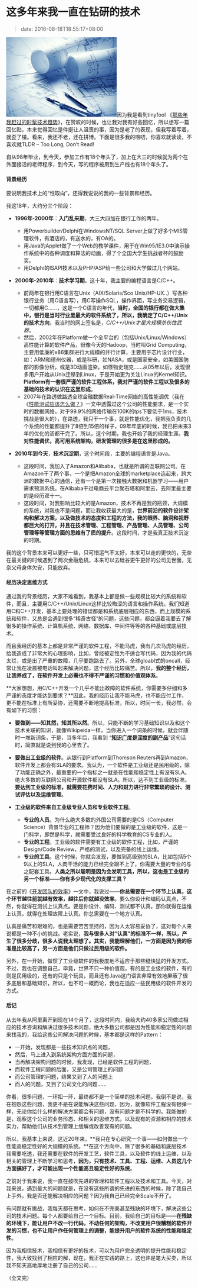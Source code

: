 # 这多年来我一直在钻研的技术
>date: 2016-08-18T18:55:17+08:00


![Architecture Internships Abroad](/assets/images/coolshell.cn/wp-content/uploads/2016/08/Architecture-Internships-Abroad-300x215.jpg)因为我是看到tinyfool 《[那些年我赶过的时髦技术趋势](http://weibo.com/ttarticle/p/show?id=2309404009795043653572)》，在赞叹的时候，也让我对我有好些回忆，所以想写一篇回忆贴，本来觉得回忆是件挺让人沮喪的事，因为是老了的表现，但我写着写着，就歪了楼。看来，我还不老，还在拼博。下面是很多我的唠叨，你喜欢就读读，不喜欢就TLDR – Too Long, Don’t Read!


自从98年毕业，到今天，参加工作有18个年头了，加上在大三的时候就为两个在外面接活的老师程序，到今天，写的程序被用到生产线也有18个年头了。


#### 背景经历


要说明我技术上的“性取向”，还得我说说的我的一些背景和经历。


我这18年，大约分三个阶段：


* **1996年-2000年**：**入门乱来期**，大三大四加在银行工作的两年。
	+ 用Powerbuilder/Delphi在WindowsNT/SQL Server上做了好多个MIS管理软件，有酒店的，有送水的，有OA的。
	+ 用Java的Applet做了一个Web的教学课件，用于在Win95/IE3.0中演示操作系统中的各种调度和算法的动画，得了个全国大学生挑战者杯的鼓励奖。
	+ 用Delphi的ISAPI技术以及PHP/ASP给一些公司和大学做过几个网站。



* **2000年-2010年**：**技术学习期**，这十年，我主要的编程语言是C/C++。
	+ 前两年在银行用C语言在Unix（AIX/Solaris/Sco Unix/HP-UX..）写各种银行业务（用C语言写），用C写操作SQL，操作界面，写业务交易逻辑，一切都用C……，这是一个C语言的年代，**当时，全国的银行都在做大集中，银行是当时行业里最大的软件系统了，所以，我确定了C/C++/Unix的技术方向**，我当时的网上签名是，*C/C++/Unix才是大规模杀伤性武器*。
	+ 然后，2002年在Platform做一个全平台的（包括Unix/Linux/Windows）高性能计算的软件产品，很像今天的Hadoop，当时叫Grid Computing，主要用低廉的x86集群进行大规模的并行计算，主要用于芯片设计行业，如：ARM和德州仪器，或是科研，如NASA，或是国家安全，如美国国防部的影像分析，或是3D动画渲染，如怪物史瑞克……从05年以后，发现很多用户开始从Unix迁移到Linux，于是开始更为关注Linux的Kernel知识。**Platform有一套很严谨的软件工程体系，我对严谨的软件工程以及很多的基础的技术的认识在这里形成**。
	+ 2007年在路透做路透全球金融数据Real-Time网络的高性能调优（我在《[性能测试应该怎么做？](https://coolshell.cn/articles/17381.html)》一文中透露过这个公司的性能要求，是一个实时的数据网络，对于99.9%的网络传输在100K的tps下要低于1ms，技术挑战是很大的），在路透，我只干一个事，就是性能优化，我把我负责的几个系统的性能都提升了8倍到15倍的样子，09年年底的时候，我已把未来3年的优化的活都干完了。所以，这个时期，我也开始了我的经理生涯。**我对性能调优，高可用系统架构，研发管理的很多是在这里形成的。**
* **2010年到今天**，**技术沉淀期**，这个时间段，主要的编程语言是Java。
	+ 这段时间，我加入了Amazon和Alibaba，也就是所谓的互联网公司。在Amazon干了两个事，一个是把Amazon全球的marketplace连起来，跨大洲的数据中心的通信，还有一个是第一次接触大数据和机器学习——用户需求预测系统。在Alibaba干过电商云平台聚石塔和阿里云，去阿里最主要的是经历双十一。
	+ 这段时间，对我影响比较大的是Amazon，技术不再是我的瓶颈，大规模的系统，对我也不是问题，而让我收获最大的是，**世界前沿的软件设计架构和解决方案，以及做技术的态度和工程的方法，我的眼界、脑洞和视野都巨大的打开，并且在技术管理、工程管理、产品管理、人员管理、公司管理等等管理方面的思维有了质的提升**。这段时间，才是我真正技术沉淀的时期。


我的这个背景本来可以更好一些，只可惜运气不太好，本来可以走的更快的，无奈在最关键的时候遇到了两次金融危机，本来可以去硅谷更牛更好的公司见世面，无奈父母身体欠安，只能放弃。


#### 经历决定思维方式


通过我的背景经历，大家不难看到，我基本上都是做一些规模比较大的系统和软件，而且，主要用C/C++/Unix/Linux这样比较晦涩的语言和操作系统。我们知道用C和C++开发，基本上要处理的错误都是和系统底层相应的东西，而上规模的系统和软件，又总是会遇到很多“稀奇古怪”的问题，这些问题，都会逼着我要去了解很多的操作系统、计算机系统、网络、数据库、中间件等等的各种基础或底层技术。


而且我经历的基本上都是非常严谨的软件工程，不能马虎，我有几次马虎的经历，给我造成了非常大的心理影响，比如，曾经被定性为不适合写代码，因为我的代码太烂，或是出了严重的故障，几乎要跑路去了。另外，全球gloabl式的oncall，经常让我在凌晨被电话叫起来解决问题，这个经历比较痛苦。所以，**我的整个经历，让我养成了，在软件开发上必需也不得不严谨的习惯和价值观体系**。


**大家想想，用C/C++开发一个几乎不能出故障的软件系统，你需要多仔细和多严谨的态度才能达到要求？**因此，我的经历让我不能马虎，也不能应付工作，更不能在标准上有所妥协，还需要不断地提高标准，所以，时间一长，我必然，会有如下的习惯：


* **要做到——知其然，知其所以然**。所以，只能不断的学习基础知识以及和这个技术关联的知识，就像Wikipeida一样，当你进入一个词条的时候，就会伴随时一堆新词条，于是，当多年后，我看到 “**[知识广度是深度的副产品](https://coolshell.cn/articles/4235.html)**”这句话时，简直就是说到我的心里去了。


* **要做出工业级的软件**。从银行到Platform到Thomson Reuters再到Amazon，软件开发上都会有SLA的要求。我认为，一个软件是工业级还是民用级的，除了功能正确之外，最重要的一个指标之一就是在性能和稳定性上有没有SLA。绝大多数的互联网公司和开源软件都没有SLA。所以，达不到工业级的标准。**要达到工业级的标准，就需要花费时间、人力和财力进行非常繁琐的设计、测试评估以及运维管理**。


* **工业级的软件来自工业级专业人员和专业软件工程**。
	+ **专业的人员**。为什么绝大多数的外国公司需要的是CS（Computer Science）背景毕业的工程师？因为他们要做的是工业级的软件，这是一门科学，即然是科学，就需要受过良好的科学教育的CS专业的人。
	+ **专业的工程**。工业级的软件需要有工业级的软件工程，比如，严谨的Design/Code Review，严格的测试，以及完备的线上运维。
	+ **专业的工具**。这个时候，你就会发现，要做到高级别的SLA，比如包括5个9以上的SLA，人肉干活的能力已经完全跟不上了，你需要大量的专业的与之配套工具。**人类之所以聪明是因为会发明工具，所以，这也是工业级的另一个标准——你有多少现代化的支撑工具？**


在之前的《[开发团队的效率](https://coolshell.cn/articles/11656.html)》一文中，我说过——**你总需要在一个环节上认真，这个环节越往前就越有效率，越往后你就越没效率**。要么你设计和编码认真点，不然，你就得在测试上认真点。要是你设计、编码、测试都不认真，那你就得在运维上认真，就得在处理故障上认真。你总需要在一个地方认真。


认真是痛苦和艰难的，也是需要苦苦坚持的，因为人太容易妥协了，这对每个人来说都是一种不小的挑战。老实说，**我与很多人对“认真”的标准不一样，所以，产生了很多分歧，很多人说我太理想了。其实，我能理解他们，一方面是因为我的标准是比较高了，另一方面是他们只做过民用级的软件。**


另外，在一开始，做惯了工业级软件的我极度地不适应于那些糙快猛的开发方式。不过，我也在调整自己，毕竟，世界不只一种价值观，有的是工业级的软件，有的则是民用级的，还有的只是个玩具，而且还有Java这门语言非常有效地屏蔽了很多底层和基础知识，所以，也不可一概而论，我也在适应一些民用级的软件开发的方式。


#### 后记


从去年我从阿里离开到现在14个月了，这段时间内，我给大约40多家公司做过相应的技术咨询和解决过很多技术问题，绝大多数公司都是因为性能和稳定性的问题来找我的，我给这些公司解决问题的时候，基本都是这样的Pattern：


* 一开始，发现都是一些技术知识点的问题，
* 然后，马上进入到系统架构方面方面的问题，
* 当再解决架构问题的时候，我发现，已经是软件工程的问题，
* 而软件工程问题的后面，又是公司管理上的问题
* 而公司管理的问题，结果又到了人的问题上
* 而人的问题，又到了公司文化的问题……


你看，很多问题，一环扣一环，最终都不是一个简单的技术问题。我倒不是说，我在抱怨这些问题，我更不是在说能解决这些问题，因为，就像软件工程没有银弹一样，无论你给什么样的解决方案都会有问题，没有问题才是不科学的。我能做的是，观察这个公司的业务形态、和相关的思维方式，以及现有的资源和相应的技术实力，帮助他们从技术到管理上缓解或改善现有的问题。


所以，我基本上来说，这近20年来，**我只在专心研究一个事——如何做出一个性能高稳定性好的大规模的系统。**在这个方向中，除了很多的基础和底层技术我需要吃透，我还需要在软件的开发工艺，软件工具，以及软件的线上运维，以及相关的管理上不断学习和思考，**因为，只有技术、工具、工程、运维、人员这几个方面搞好了，才可能出现一个性能高且稳定性好的系统**。


之前对于我来说，我一直在鼓吹先进的管理和软件工程以及技术和工具。今天，对我来说，遇到最大的问题就是，在没有这些所谓的先进的东西的时候，除了我自己上手外，我是否还能解决相应的问题？因为我自己已经完全Scale不开了。


有问题就有挑战，我每天都在思考，如何在不完美甚至残缺的环境下，解决这些公司的技术问题。每个人都要给自己一个目标。目前，我给自己的目标是——**在残缺的环境下，能让用户不改一行代码，不动任何的架构，不改变用户很糟糕的软件开发的习惯，也不让用户作任何管理上的调整，能提升用户的软件系统的性能和稳定性**。


因为我相信技术，我相信有更好的技术，可以为用户完全透明的提升性能和稳定性，我大致找到了相应的解，现在，我正在实践的路上，这也许是笔大买卖，所以我不知天高地厚地注册了自己的公司……


（全文完）


